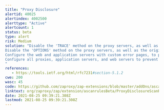 ```yaml
---
title: "Proxy Disclosure"
alertid: 40025
alertindex: 4002500
alerttype: "Active"
alertcount: 1
status: beta
type: alert
risk: Medium
solution: "Disable the 'TRACE' method on the proxy servers, as well as the origin web/application server.
Disable the 'OPTIONS' method on the proxy servers, as well as the origin web/application server, if it is not required for other purposes, such as 'CORS' (Cross Origin Resource Sharing).
Configure the web and application servers with custom error pages, to prevent 'fingerprintable' product-specific error pages being leaked to the user in the event of HTTP errors, such as 'TRACK' requests for non-existent pages.
Configure all proxies, application servers, and web servers to prevent disclosure of the technology and version information in the 'Server' and 'X-Powered-By' HTTP response headers.
"
references:
   - https://tools.ietf.org/html/rfc7231#section-5.1.2
cwe: 200
wasc: 45
code: https://github.com/zaproxy/zap-extensions/blob/master/addOns/ascanrulesBeta/src/main/java/org/zaproxy/zap/extension/ascanrulesBeta/ProxyDisclosureScanRule.java
linktext: org/zaproxy/zap/extension/ascanrulesBeta/ProxyDisclosureScanRule.java
date: 2021-08-25 09:39:21.308Z
lastmod: 2021-08-25 09:39:21.308Z
---
```


